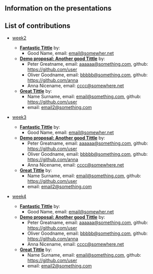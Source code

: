 ## Information on the presentations
## List of contributions
- [week2](contributions/presentation/week2)
   * [__Fantastic Tittle__](namesix) by:
      + Good Name, email: email@somewher.net
   * [__Demo proposal: Another good Tittle__](namethree-namefour-namefive) by:
      + Peter Greatname, email: aaaaaa@something.com, github: https://github.com/user
      + Oliver Goodname, email: bbbbb@something.com, github: https://github.com/anna
      + Anna Nicename, email: cccc@somewhere.net
   * [__Great Tittle__](nameone-nametwo) by:
      + Name Surname, email: email@something.com, github: https://github.com/user
      + email: email2@something.com

- [week3](contributions/presentation/week3)
   * [__Fantastic Tittle__](namesix) by:
      + Good Name, email: email@somewher.net
   * [__Demo proposal: Another good Tittle__](namethree-namefour-namefive) by:
      + Peter Greatname, email: aaaaaa@something.com, github: https://github.com/user
      + Oliver Goodname, email: bbbbb@something.com, github: https://github.com/anna
      + Anna Nicename, email: cccc@somewhere.net
   * [__Great Tittle__](nameone-nametwo) by:
      + Name Surname, email: email@something.com, github: https://github.com/user
      + email: email2@something.com

- [week4](contributions/presentation/week4)
   * [__Fantastic Tittle__](namesix) by:
      + Good Name, email: email@somewher.net
   * [__Demo proposal: Another good Tittle__](namethree-namefour-namefive) by:
      + Peter Greatname, email: aaaaaa@something.com, github: https://github.com/user
      + Oliver Goodname, email: bbbbb@something.com, github: https://github.com/anna
      + Anna Nicename, email: cccc@somewhere.net
   * [__Great Tittle__](nameone-nametwo) by:
      + Name Surname, email: email@something.com, github: https://github.com/user
      + email: email2@something.com
